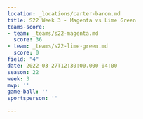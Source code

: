 ```yaml
---
location: _locations/carter-baron.md
title: S22 Week 3 - Magenta vs Lime Green
teams-score:
- team: _teams/s22-magenta.md
  score: 36
- team: _teams/s22-lime-green.md
  score: 0
field: "4"
date: 2022-03-27T12:30:00.000-04:00
season: 22
week: 3
mvp: ''
game-ball: ''
sportsperson: ''

---
```

